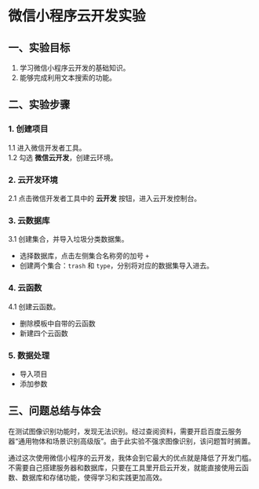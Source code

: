# 微信小程序云开发实验

## 一、实验目标
1. 学习微信小程序云开发的基础知识。  
2. 能够完成利用文本搜索的功能。

## 二、实验步骤

### 1. 创建项目
1.1 进入微信开发者工具。  
1.2 勾选 **微信云开发**，创建云环境。

### 2. 云开发环境
2.1 点击微信开发者工具中的 **云开发** 按钮，进入云开发控制台。

### 3. 云数据库
3.1 创建集合，并导入垃圾分类数据集。  
- 选择数据库，点击左侧集合名称旁的加号 `+`  
- 创建两个集合：`trash` 和 `type`，分别将对应的数据集导入进去。

### 4. 云函数
4.1 创建云函数。  
- 删除模板中自带的云函数  
- 新建四个云函数
  
### 5. 数据处理
- 导入项目
- 添加参数

## 三、问题总结与体会
在测试图像识别功能时，发现无法识别。经过查阅资料，需要开启百度云服务器“通用物体和场景识别高级版”。由于此实验不强求图像识别，该问题暂时搁置。

通过这次使用微信小程序的云开发，我体会到它最大的优点就是降低了开发门槛。不需要自己搭建服务器和数据库，只要在工具里开启云开发，就能直接使用云函数、数据库和存储功能，使得学习和实践更加高效。
